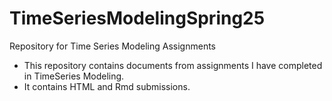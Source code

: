 # TimeSeriesModelingSpring25
Repository for Time Series Modeling Assignments

- This repository contains documents from assignments I have completed in TimeSeries Modeling.
- It contains HTML and Rmd submissions.
